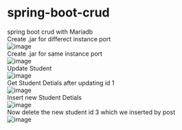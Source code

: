 # spring-boot-crud
spring boot crud with Mariadb
<br>
Create .jar for differect instance port 
<br>
![image](https://user-images.githubusercontent.com/36573782/187022509-741e0ad5-1f36-44d3-b54e-b6c02a51f62a.png)
<br>
Create .jar for same instance port
<br>
![image](https://user-images.githubusercontent.com/36573782/187022537-32be59bd-8359-41b7-bc79-6adf49fadfdc.png)
<br>
Update Student
<br>
![image](https://user-images.githubusercontent.com/36573782/187022586-25eb9847-ca07-496f-a75c-e2c63d9212a4.png)
<br>
Get Student Detials after updating id 1
<br>
![image](https://user-images.githubusercontent.com/36573782/187022607-500fff6f-0aae-47e5-bb07-db20384c3736.png)
<br>
Insert new Student Detials
<br>
![image](https://user-images.githubusercontent.com/36573782/187022670-c73d3044-4134-4c06-aa8b-882b418050c4.png)
<br>
Now delete the new student id 3 which we inserted by post
<br>
![image](https://user-images.githubusercontent.com/36573782/187022689-716da7cd-037b-498a-84b3-e0b5ec137100.png)

